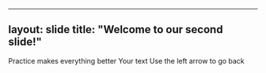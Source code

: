 ----
layout: slide
title: "Welcome to our second slide!"
---
Practice makes everything better
Your text
Use the left arrow to go back
